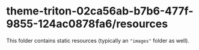 # theme-triton-02ca56ab-b7b6-477f-9855-124ac0878fa6/resources

This folder contains static resources (typically an `"images"` folder as well).
